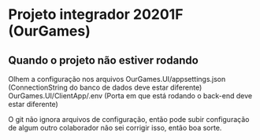 # Projeto integrador 20201F (OurGames)

## Quando o projeto não estiver rodando
Olhem a configuração nos arquivos 
  OurGames.UI/appsettings.json (ConnectionString do banco de dados deve estar diferente)
  OurGames.UI/ClientApp/.env   (Porta em que está rodando o back-end deve estar diferente) 

O git não ignora arquivos de configuração, então pode subir configuração de algum outro colaborador
não sei corrigir isso, então boa sorte.
